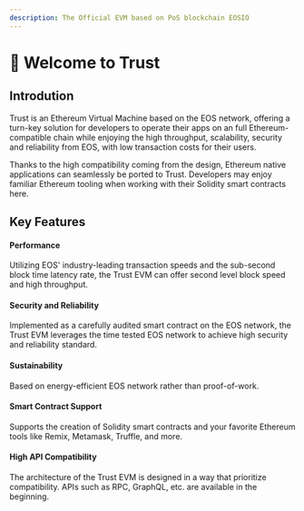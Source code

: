 ```yaml
---
description: The Official EVM based on PoS blockchain EOSIO
---
```


# 👋 Welcome to Trust

## Introdution

Trust is an Ethereum Virtual Machine based on the EOS network, offering a turn-key solution for developers to operate their apps on an full Ethereum-compatible chain while enjoying the high throughput, scalability, security and reliability from EOS, with low transaction costs for their users.



Thanks to the high compatibility coming from the design, Ethereum native applications can seamlessly be ported to Trust. Developers may enjoy familiar Ethereum tooling when working with their Solidity smart contracts here.

## Key Features[​](https://docs.avax.network/#key-features) <a href="#key-features" id="key-features"></a>



#### Performance[​](https://docs.avax.network/#speed) <a href="#speed" id="speed"></a>

Utilizing EOS' industry-leading transaction speeds and the sub-second block time latency rate, the Trust EVM can offer second level block speed and high throughput.

#### Security and Reliability[​](https://docs.avax.network/#security) <a href="#security" id="security"></a>

Implemented as a carefully audited smart contract on the EOS network, the Trust EVM leverages the time tested EOS network to achieve high security and reliability standard.&#x20;

#### Sustainability[​](https://docs.avax.network/#sustainability) <a href="#sustainability" id="sustainability"></a>

Based on energy-efficient EOS network rather than proof-of-work.

#### Smart Contract Support[​](https://docs.avax.network/#smart-contract-support) <a href="#smart-contract-support" id="smart-contract-support"></a>

Supports the creation of Solidity smart contracts and your favorite Ethereum tools like Remix, Metamask, Truffle, and more.

#### High API Compatibility

The architecture of the Trust EVM is designed in a way that prioritize compatibility. APIs such as RPC, GraphQL, etc. are available in the beginning.



